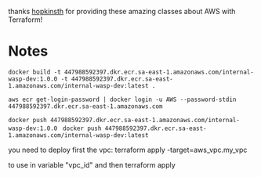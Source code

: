 thanks [hopkinsth](https://github.com/hopkinsth) for providing these amazing classes about AWS with Terraform!

# Notes
`
docker build -t 447988592397.dkr.ecr.sa-east-1.amazonaws.com/internal-wasp-dev:1.0.0 -t 447988592397.dkr.ecr.sa-east-1.amazonaws.com/internal-wasp-dev:latest .
`

`
aws ecr get-login-password | docker login -u AWS --password-stdin 447988592397.dkr.ecr.sa-east-1.amazonaws.com
`

`
docker push 447988592397.dkr.ecr.sa-east-1.amazonaws.com/internal-wasp-dev:1.0.0 
`
`
docker push 447988592397.dkr.ecr.sa-east-1.amazonaws.com/internal-wasp-dev:latest 
`

you need to deploy first the vpc:
terraform apply -target=aws_vpc.my_vpc

to use in variable "vpc_id"
and then terraform apply